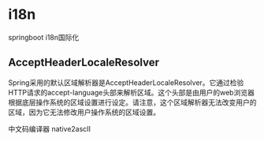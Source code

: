 # i18n
springboot i18n国际化

## AcceptHeaderLocaleResolver
Spring采用的默认区域解析器是AcceptHeaderLocaleResolver。它通过检验HTTP请求的accept-language头部来解析区域。这个头部是由用户的web浏览器根据底层操作系统的区域设置进行设定。请注意，这个区域解析器无法改变用户的区域，因为它无法修改用户操作系统的区域设置。

中文码编译器 native2ascII
